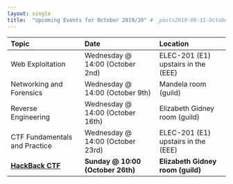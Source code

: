 ```yaml
---
layout: single
title:  "Upcoming Events for October 2019/20" # _posts2019-09-31-October-Events-2019-20.md
---
```


| Topic | Date | Location
|:-----------------|:----------|:-----------|
| Web Exploitation | Wednesday @ 14:00 (October 2nd) | ELEC-201 (E1) upstairs in the (EEE) |
| Networking and Forensics| Wednesday @ 14:00 (October 9th) | Mandela room (guild) |
| Reverse Engineering | Wednesday @ 14:00 (October 16th) | Elizabeth Gidney room (guild) |
| CTF Fundamentals and Practice | Wednesday @ 14:00 (October 23rd) | ELEC-201 (E1) upstairs in the (EEE) |
| __[HackBack CTF](https://tryhackme.com/hackback2)__ | __Sunday @ 10:00 (October 26th)__  | __Elizabeth Gidney room (guild)__ |
